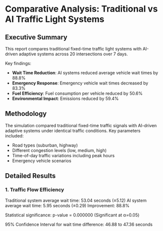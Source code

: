 # Comparative Analysis: Traditional vs AI Traffic Light Systems

## Executive Summary

This report compares traditional fixed-time traffic light systems with AI-driven adaptive systems across 20 intersections over 7 days.

Key findings:
- **Wait Time Reduction**: AI systems reduced average vehicle wait times by 88.8%
- **Emergency Response**: Emergency vehicle wait times decreased by 83.3%
- **Fuel Efficiency**: Fuel consumption per vehicle reduced by 50.6%
- **Environmental Impact**: Emissions reduced by 59.4%

## Methodology

The simulation compared traditional fixed-time traffic signals with AI-driven adaptive systems under identical traffic conditions.
Key parameters included:
- Road types (suburban, highway)
- Different congestion levels (low, medium, high)
- Time-of-day traffic variations including peak hours
- Emergency vehicle scenarios

## Detailed Results

### 1. Traffic Flow Efficiency

Traditional system average wait time: 53.04 seconds (±5.12)
AI system average wait time: 5.95 seconds (±0.29)
Improvement: 88.8%

Statistical significance: p-value = 0.000000 (Significant at α=0.05)

95% Confidence Interval for wait time difference: 46.88 to 47.36 seconds
